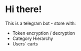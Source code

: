 # Hi there!
This is a telegram bot - store with:
- Token encryption / decryption
- Category Hierarchy
- Users` carts
